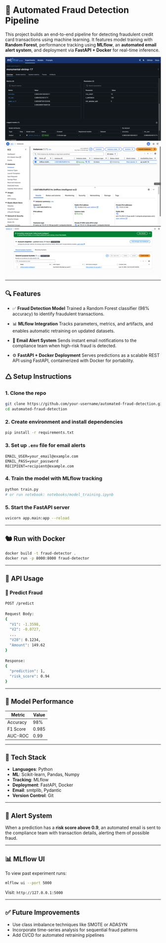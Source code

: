   # 🚨 Automated Fraud Detection Pipeline

This project builds an end-to-end pipeline for detecting fraudulent credit card transactions using machine learning. It features model training with **Random Forest**, performance tracking using **MLflow**, an **automated email alert system**, and deployment via **FastAPI + Docker** for real-time inference.



![MLflow UI Screenshot](assets/mlflow_ui.png)
![ec2 Screenshot](assets/mlflow_ec2.png)
![s3 Screenshot](assets/mlflow_s3.png)


---

## 🔍 Features

* ✅ **Fraud Detection Model**
  Trained a Random Forest classifier (98% accuracy) to identify fraudulent transactions.

* 📊 **MLflow Integration**
  Tracks parameters, metrics, and artifacts, and enables automatic retraining on updated datasets.

* 📧 **Email Alert System**
  Sends instant email notifications to the compliance team when high-risk fraud is detected.

* ⚙️ **FastAPI + Docker Deployment**
  Serves predictions as a scalable REST API using FastAPI, containerized with Docker for portability.



## 🛆 Setup Instructions

### 1. Clone the repo

```bash
git clone https://github.com/your-username/automated-fraud-detection.git
cd automated-fraud-detection
```

### 2. Create environment and install dependencies

```bash
pip install -r requirements.txt
```

### 3. Set up `.env` file for email alerts

```
EMAIL_USER=your_email@example.com
EMAIL_PASS=your_password
RECIPIENT=recipient@example.com
```

### 4. Train the model with MLflow tracking

```bash
python train.py
# or run notebook: notebooks/model_training.ipynb
```

### 5. Start the FastAPI server

```bash
uvicorn app.main:app --reload
```

---

## 🐿️ Run with Docker

```bash
docker build -t fraud-detector .
docker run -p 8000:8000 fraud-detector
```

---

## 🧺 API Usage

### 🔎 Predict Fraud

```bash
POST /predict

Request Body:
{
  "V1": -1.3598,
  "V2": -0.0727,
  ...
  "V28": 0.1234,
  "Amount": 149.62
}

Response:
{
  "prediction": 1,
  "risk_score": 0.94
}
```

---

## 🧠 Model Performance

| Metric   | Value |
| -------- | ----- |
| Accuracy | 98%   |
| F1 Score | 0.985 |
| AUC-ROC  | 0.99  |

---

## 💪 Tech Stack

* **Languages**: Python
* **ML**: Scikit-learn, Pandas, Numpy
* **Tracking**: MLflow
* **Deployment**: FastAPI, Docker
* **Email**: smtplib, Pydantic
* **Version Control**: Git

---

## 📩 Alert System

When a prediction has a **risk score above 0.9**, an automated email is sent to the compliance team with transaction details, alerting them of possible fraud.

---

## 📊 MLflow UI

To view past experiment runs:

```bash
mlflow ui --port 5000
```

Visit: `http://127.0.0.1:5000`

---

## ✅ Future Improvements

* Use class imbalance techniques like SMOTE or ADASYN
* Incorporate time-series analysis for sequential fraud patterns
* Add CI/CD for automated retraining pipelines
